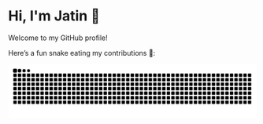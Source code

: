 # Hi, I'm Jatin 👋

Welcome to my GitHub profile!

Here’s a fun snake eating my contributions 🐍:

![Snake animation](https://raw.githubusercontent.com/jat1ndh1man/jat1ndh1man/output/github-contribution-grid-snake.svg?palette=github-dark)
